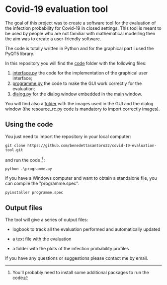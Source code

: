 # Covid-19 evaluation tool
The goal of this project was to create a software tool
for the evaluation of the infection probability for Covid-19 in closed settings.
This tool is meant to be used by people who are not familiar with mathematical modelling then the aim
was to create a user-friendly software.

The code is totally written in Python and for the graphical part I used the PyQT5 library.

In this repository you will find the [code](code) folder with the following files:
1. [interface.py](code/interface.py) the code for the implementation of the graphical user interface;
2. [programme.py](code/programme.py) the code to make the GUI work correctly for the evaluation;
3. [dialog.py](code/dialog.py) for the dialog window embedded in the main window.


You will find also a [folder](code/IMMAGINI-GUI) with the images used in the GUI and the dialog window (the resource_rc.py code is mandatory to import correctly images).

## Using the code
You just need to import the repository in your local computer:

` git clone https://github.com/benedettasantoro22/covid-19-evaluation-tool.git `

and run the code [^1] :

` python .\programme.py `

If you have a Windows computer and want to obtain a standalone file, you can compile the "programme.spec":

`pyinstaller programme.spec  `                                   

## Output files

The tool will give a series of output files:
+ logbook to track all the evaluation performed and automatically updated
* a text file with the evaluation
- a folder with the plots of the infection probability profiles

If you have any questions or suggestions please contact me by email.

 [^1]: You'll probably need to install some additional packages to run the code 



